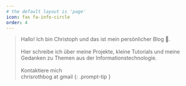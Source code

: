 ```yaml
---
# the default layout is 'page'
icon: fas fa-info-circle
order: 4
---
```


>Hallo! Ich bin Christoph und das ist mein persönlicher Blog 🚀.
><br>
><br>
>Hier schreibe ich über meine Projekte, kleine Tutorials und meine Gedanken zu Themen aus der Informationstechnologie.
><br>
><br>
>Kontaktiere mich
><br>
>chrisrothbog at gmail
{: .prompt-tip }
